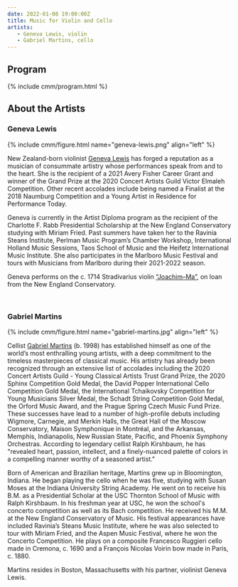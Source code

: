 ```yaml
---
date: 2022-01-08 19:00:00Z
title: Music for Violin and Cello
artists: 
   - Geneva Lewis, violin
   - Gabriel Martins, cello
---
```


## Program

{% include cmm/program.html %}

## About the Artists

### Geneva Lewis

{% include cmm/figure.html name="geneva-lewis.png" align="left" %}

New Zealand-born violinist [Geneva Lewis](https://www.genevalewisviolinist.com)
has forged a reputation as a musician of consummate artistry whose performances
speak from and to the heart. She is the recipient of a 2021 Avery Fisher Career
Grant and winner of the Grand Prize at the 2020 Concert Artists Guild Victor
Elmaleh Competition. Other recent accolades include being named a Finalist at
the 2018 Naumburg Competition and a Young Artist in Residence for Performance
Today.

Geneva is currently in the Artist Diploma program as the recipient of the
Charlotte F. Rabb Presidential Scholarship at the New England Conservatory
studying with Miriam Fried. Past summers have taken her to the Ravinia Steans
Institute, Perlman Music Program’s Chamber Workshop, International Holland Music
Sessions, Taos School of Music and the Heifetz International Music Institute.
She also participates in the Marlboro Music Festival and tours with Musicians
from Marlboro during their 2021-2022 season.

Geneva performs on the c. 1714 Stradivarius violin 
[“Joachim–Ma”](https://necmusic.edu/news/joachim-ma-stradivarius-violin-comes-nec),
on loan from the New England Conservatory.

<br>

### Gabriel Martins

{% include cmm/figure.html name="gabriel-martins.jpg" align="left" %}

Cellist [Gabriel Martins](https://www.gabrielmartinscello.com) (b. 1998) has established himself
as one of the world’s most enthralling young artists, with a deep commitment to the timeless
masterpieces of classical music. His artistry has already been recognized through an extensive
list of accolades including the 2020 Concert Artists Guild - Young Classical Artists Trust Grand
Prize, the 2020 Sphinx Competition Gold Medal, the David Popper International Cello Competition
Gold Medal, the International Tchaikovsky Competition for Young Musicians Silver Medal, the
Schadt String Competition Gold Medal, the Orford Music Award, and the Prague Spring Czech Music
Fund Prize. These successes have lead to a number of high-profile debuts including Wigmore,
Carnegie, and Merkin Halls, the Great Hall of the Moscow Conservatory, Maison Symphonique in
Montréal, and the Arkansas, Memphis, Indianapolis, New Russian State, Pacific, and Phoenix
Symphony Orchestras. According to legendary cellist Ralph Kirshbaum, he has "revealed heart,
passion, intellect, and a finely-nuanced palette of colors in a compelling manner worthy of a
seasoned artist."

Born of American and Brazilian heritage, Martins grew up in Bloomington, Indiana. He began
playing the cello when he was five, studying with Susan Moses at the Indiana University String
Academy. He went on to receive his B.M. as a Presidential Scholar at the USC Thornton School of
Music with Ralph Kirshbaum. In his freshman year at USC, he won the school's concerto
competition as well as its Bach competition. He received his M.M. at the New England
Conservatory of Music. His festival appearances have included Ravinia’s Steans Music Institute,
where he was also selected to tour with Miriam Fried, and the Aspen Music Festival, where he won
the Concerto Competition. He plays on a composite Francesco Ruggieri cello made in Cremona, c.
1690 and a François Nicolas Voirin bow made in Paris, c. 1880. 

Martins resides in Boston, Massachusetts with his partner, violinist Geneva Lewis.
